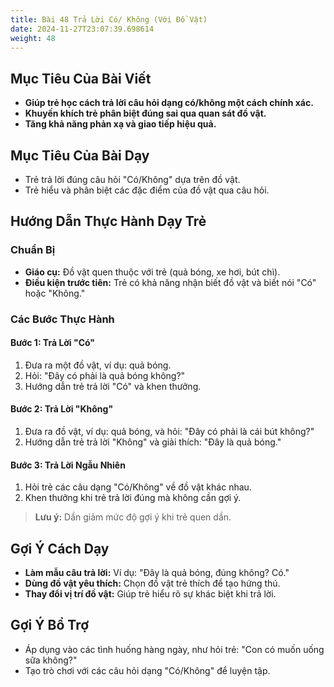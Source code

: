 ```yaml
---
title: Bài 48 Trả Lời Có/ Không (Với Đồ Vật)
date: 2024-11-27T23:07:39.698614
weight: 48
---
```


## Mục Tiêu Của Bài Viết
- **Giúp trẻ học cách trả lời câu hỏi dạng có/không một cách chính xác.**
- **Khuyến khích trẻ phân biệt đúng sai qua quan sát đồ vật.**
- **Tăng khả năng phản xạ và giao tiếp hiệu quả.**

## Mục Tiêu Của Bài Dạy
- Trẻ trả lời đúng câu hỏi "Có/Không" dựa trên đồ vật.
- Trẻ hiểu và phân biệt các đặc điểm của đồ vật qua câu hỏi.

## Hướng Dẫn Thực Hành Dạy Trẻ

### Chuẩn Bị
- **Giáo cụ:** Đồ vật quen thuộc với trẻ (quả bóng, xe hơi, bút chì).
- **Điều kiện trước tiên:** Trẻ có khả năng nhận biết đồ vật và biết nói "Có" hoặc "Không."

### Các Bước Thực Hành
#### Bước 1: Trả Lời "Có"
1. Đưa ra một đồ vật, ví dụ: quả bóng.
2. Hỏi: "Đây có phải là quả bóng không?"
3. Hướng dẫn trẻ trả lời "Có" và khen thưởng.

#### Bước 2: Trả Lời "Không"
1. Đưa ra đồ vật, ví dụ: quả bóng, và hỏi: "Đây có phải là cái bút không?"
2. Hướng dẫn trẻ trả lời "Không" và giải thích: "Đây là quả bóng."

#### Bước 3: Trả Lời Ngẫu Nhiên
1. Hỏi trẻ các câu dạng "Có/Không" về đồ vật khác nhau.
2. Khen thưởng khi trẻ trả lời đúng mà không cần gợi ý.

> **Lưu ý:** Dần giảm mức độ gợi ý khi trẻ quen dần.

## Gợi Ý Cách Dạy
- **Làm mẫu câu trả lời:** Ví dụ: "Đây là quả bóng, đúng không? Có."
- **Dùng đồ vật yêu thích:** Chọn đồ vật trẻ thích để tạo hứng thú.
- **Thay đổi vị trí đồ vật:** Giúp trẻ hiểu rõ sự khác biệt khi trả lời.

## Gợi Ý Bổ Trợ
- Áp dụng vào các tình huống hàng ngày, như hỏi trẻ: "Con có muốn uống sữa không?"
- Tạo trò chơi với các câu hỏi dạng "Có/Không" để luyện tập.

